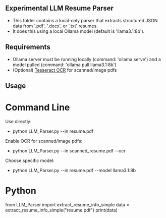 ## Experimental LLM Resume Parser
- This folder contains a local-only parser that extracts strcutured JSON data from '.pdf', '.docx', or '.txt' resumes.
- It does this using a local Ollama model (default is 'llama3.1:8b').


## Requirements
- Ollama server must be running locally (command: 'ollama serve') and a model pulled (command: 'ollama pull llama3.1:8b')
- (Optional) [Tesseract OCR](https://github.com/UB-Mannheim/tesseract/wiki) for scanned/image pdfs


## Usage
# Command Line
Use directly: 
- python LLM_Parser.py --in resume.pdf

Enable OCR for scanned/image pdfs:
- python LLM_Parser.py --in scanned_resume.pdf --ocr

Choose specific model:
- python LLM_Parser.py --in resume.pdf --model llama3.1:8b

# Python

from LLM_Parser import extract_resume_info_simple
data = extract_resume_info_simple("resume.pdf")
print(data)
